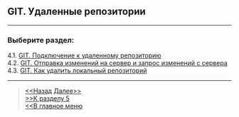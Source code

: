 ## GIT. Удаленные репозитории
---

### Выберите раздел:

4.1. [GIT. Подключение к удаленному репозиторию](./ONdistance.md)   
4.2. [GIT. Отправка изменений на сервер и запрос изменений с сервера](./sendchange.md)   
4.3. [GIT. Как удалить локальный репозиторий](./delchange.md)   

----
>[<<Назад](./fixchange.md) [Далее>>](./ONdistance.md)  
> [>>К разделу 5](./startmenu5.md)   
> [<<В главное меню](./readme.md)  